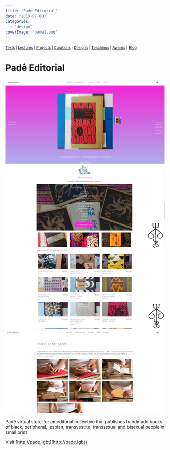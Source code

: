 ```yaml
---
title: "Pade Editorial"
date: "2019-07-08"
categories: 
  - "design"
coverImage: "pade1.png"
---
```


<small>[Texts](../texts.html) | [Lectures](../lectures.html) | [Projects](../projects.html) | [Curations](../curation.html) | [Designs](../designs.html) | [Teachings](../teachings.html) | [Awards](../awards.html) | <a href="https://readruiz.medium.com/" target="_blank">Blog</a></small>

# Padê Editorial
    
<img src="images/pade1.png" alt="" />

<img src="images/pade4.png" alt="" />
    
<img src="images/pade2.png" alt="" />
    
<img src="images/pade3.png" alt="" />
    

Padê virtual store for an editorial collective that publishes handmade books of black, peripheral, lesbian, transvestite, transsexual and bisexual people in small print

Visit [http://pade.lgbt](http://pade.lgbt)

